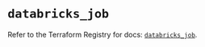 # `databricks_job`

Refer to the Terraform Registry for docs: [`databricks_job`](https://registry.terraform.io/providers/databricks/databricks/1.79.1/docs/resources/job).

